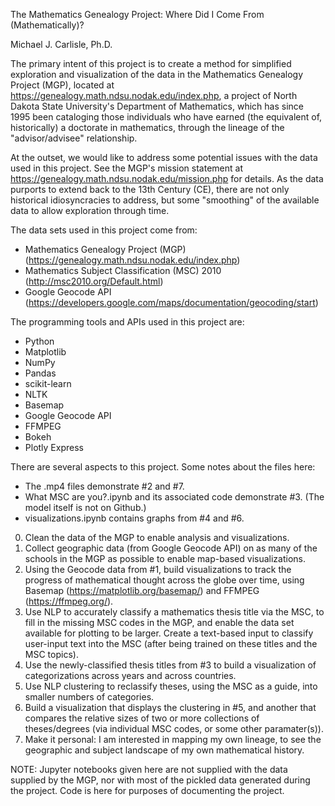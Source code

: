 The Mathematics Genealogy Project: 
Where Did I Come From (Mathematically)?
    
Michael J. Carlisle, Ph.D.

The primary intent of this project is to create a method for simplified exploration and visualization of the data in the Mathematics Genealogy Project (MGP), located at https://genealogy.math.ndsu.nodak.edu/index.php, a project of North Dakota State University's Department of Mathematics, which has since 1995 been cataloging those individuals who have earned (the equivalent of, historically) a doctorate in mathematics, through the lineage of the "advisor/advisee" relationship.

At the outset, we would like to address some potential issues with the data used in this project. See the MGP's mission statement at https://genealogy.math.ndsu.nodak.edu/mission.php for details. As the data purports to extend back to the 13th Century (CE), there are not only historical idiosyncracies to address, but some "smoothing" of the available data to allow exploration through time.

The data sets used in this project come from:
 * Mathematics Genealogy Project (MGP) (https://genealogy.math.ndsu.nodak.edu/index.php)
 * Mathematics Subject Classification (MSC) 2010 (http://msc2010.org/Default.html)
 * Google Geocode API (https://developers.google.com/maps/documentation/geocoding/start)
 
The programming tools and APIs used in this project are: 
 * Python
 * Matplotlib
 * NumPy
 * Pandas
 * scikit-learn
 * NLTK
 * Basemap
 * Google Geocode API
 * FFMPEG
 * Bokeh
 * Plotly Express
 
There are several aspects to this project. Some notes about the files here:
 * The .mp4 files demonstrate #2 and #7.
 * What MSC are you?.ipynb and its associated code demonstrate #3. (The model itself is not on Github.)
 * visualizations.ipynb contains graphs from #4 and #6.

0. Clean the data of the MGP to enable analysis and visualizations.
1. Collect geographic data (from Google Geocode API) on as many of the schools in the MGP as possible to enable map-based visualizations.
2. Using the Geocode data from #1, build visualizations to track the progress of mathematical thought across the globe over time, using Basemap (https://matplotlib.org/basemap/) and FFMPEG (https://ffmpeg.org/).
3. Use NLP to accurately classify a mathematics thesis title via the MSC, to fill in the missing MSC codes in the MGP, and enable the data set available for plotting to be larger. Create a text-based input to classify user-input text into the MSC (after being trained on these titles and the MSC topics).
4. Use the newly-classified thesis titles from #3 to build a visualization of categorizations across years and across countries.
5. Use NLP clustering to reclassify theses, using the MSC as a guide, into smaller numbers of categories. 
6. Build a visualization that displays the clustering in #5, and another that compares the relative sizes of two or more collections of theses/degrees (via individual MSC codes, or some other paramater(s)).
7. Make it personal: I am interested in mapping my own lineage, to see the geographic and subject landscape of my own mathematical history.

NOTE: Jupyter notebooks given here are not supplied with the data supplied by the MGP, nor with most of the pickled data generated during the project. Code is here for purposes of documenting the project.
